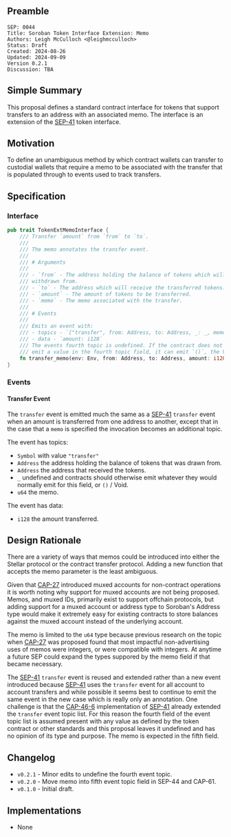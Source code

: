 ## Preamble

```
SEP: 0044
Title: Soroban Token Interface Extension: Memo
Authors: Leigh McCulloch <@leighmcculloch>
Status: Draft
Created: 2024-08-26
Updated: 2024-09-09
Version 0.2.1
Discussion: TBA
```

## Simple Summary

This proposal defines a standard contract interface for tokens that support
transfers to an address with an associated memo. The interface is an extension
of the [SEP-41] token interface.

## Motivation

To define an unambiguous method by which contract wallets can transfer to
custodial wallets that require a memo to be associated with the transfer that
is populated through to events used to track transfers.

## Specification

### Interface

```rust
pub trait TokenExtMemoInterface {
    /// Transfer `amount` from `from` to `to`.
    ///
    /// The memo annotates the transfer event.
    ///
    /// # Arguments
    ///
    /// - `from` - The address holding the balance of tokens which will be
    /// withdrawn from.
    /// - `to` - The address which will receive the transferred tokens.
    /// - `amount` - The amount of tokens to be transferred.
    /// - `memo` - The memo associated with the transfer.
    ///
    /// # Events
    ///
    /// Emits an event with:
    /// - topics - `["transfer", from: Address, to: Address, _: _, memo: u64]`
    /// - data - `amount: i128`
    /// The events fourth topic is undefined. If the contract does not otherwise
    /// emit a value in the fourth topic field, it can emit `()`, the Void Val.
    fn transfer_memo(env: Env, from: Address, to: Address, amount: i128, memo: u64);
}
```

### Events

#### Transfer Event

The `transfer` event is emitted much the same as a [SEP-41] `transfer` event
when an amount is transferred from one address to another, except that in the
case that a `memo` is specified the invocation becomes an additional topic.

The event has topics:

- `Symbol` with value `"transfer"`
- `Address` the address holding the balance of tokens that was drawn from.
- `Address` the address that received the tokens.
- `_` undefined and contracts should otherwise emit whatever they would
  normally emit for this field, or `()` / Void.
- `u64` the memo.

The event has data:

- `i128` the amount transferred.

## Design Rationale

There are a variety of ways that memos could be introduced into either the
Stellar protocol or the contract transfer protocol. Adding a new function that
accepts the memo parameter is the least ambiguous.

Given that [CAP-27] introduced muxed accounts for non-contract operations it is
worth noting why support for muxed accounts are not being proposed. Memos, and
muxed IDs, primarily exist to support offchain protocols, but adding support
for a muxed account or address type to Soroban's Address type would make it
extremely easy for existing contracts to store balances against the muxed
account instead of the underlying account.

The memo is limited to the `u64` type because previous research on the topic
when [CAP-27] was proposed found that most impactful non-advertising uses of
memos were integers, or were compatible with integers. At anytime a future SEP
could expand the types suppored by the memo field if that became necessary.

The [SEP-41] `transfer` event is reused and extended rather than a new event
introduced because [SEP-41] uses the `transfer` event for all account to
account transfers and while possible it seems best to continue to emit the same
event in the new case which is really only an annotation. One challenge is that
the [CAP-46-6] implementation of [SEP-41] already extended the `transfer` event
topic list. For this reason the fourth field of the event topic list is assumed
present with any value as defined by the token contract or other standards and
this proposal leaves it undefined and has no opinion of its type and purpose.
The memo is expected in the fifth field.

## Changelog

- `v0.2.1` - Minor edits to undefine the fourth event topic.
- `v0.2.0` - Move memo into fifth event topic field in SEP-44 and CAP-61.
- `v0.1.0` - Initial draft.

## Implementations

- None

[Rust soroban-sdk]: https://github.com/stellar/rs-soroban-sdk
[SEP-41]: sep-0041.md
[CAP-27]: ../core/cap-0027.md
[CAP-46-6]: ../core/cap-0046-6.md
[SEP-11]: sep-0011.md

